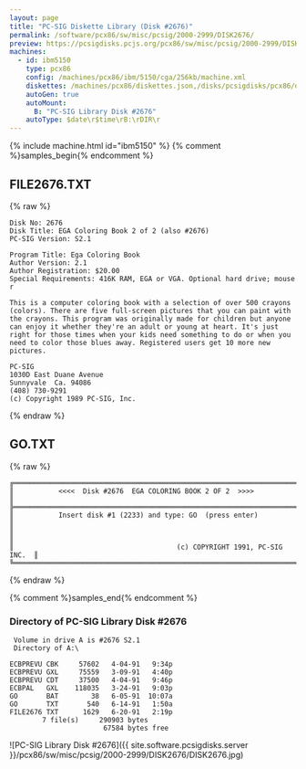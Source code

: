 ```yaml
---
layout: page
title: "PC-SIG Diskette Library (Disk #2676)"
permalink: /software/pcx86/sw/misc/pcsig/2000-2999/DISK2676/
preview: https://pcsigdisks.pcjs.org/pcx86/sw/misc/pcsig/2000-2999/DISK2676/DISK2676.jpg
machines:
  - id: ibm5150
    type: pcx86
    config: /machines/pcx86/ibm/5150/cga/256kb/machine.xml
    diskettes: /machines/pcx86/diskettes.json,/disks/pcsigdisks/pcx86/diskettes.json
    autoGen: true
    autoMount:
      B: "PC-SIG Library Disk #2676"
    autoType: $date\r$time\rB:\rDIR\r
---
```


{% include machine.html id="ibm5150" %}
{% comment %}samples_begin{% endcomment %}

## FILE2676.TXT

{% raw %}
```
Disk No: 2676                                                           
Disk Title: EGA Coloring Book 2 of 2 (also #2676)                       
PC-SIG Version: S2.1                                                    
                                                                        
Program Title: Ega Coloring Book                                        
Author Version: 2.1                                                     
Author Registration: $20.00                                             
Special Requirements: 416K RAM, EGA or VGA. Optional hard drive; mouse r
                                                                        
This is a computer coloring book with a selection of over 500 crayons   
(colors). There are five full-screen pictures that you can paint with   
the crayons. This program was originally made for children but anyone   
can enjoy it whether they're an adult or young at heart. It's just      
right for those times when your kids need something to do or when you   
need to color those blues away. Registered users get 10 more new        
pictures.                                                               
                                                                        
PC-SIG                                                                  
1030D East Duane Avenue                                                 
Sunnyvale  Ca. 94086                                                    
(408) 730-9291                                                          
(c) Copyright 1989 PC-SIG, Inc.                                         
```
{% endraw %}

## GO.TXT

{% raw %}
```
╔═════════════════════════════════════════════════════════════════════════╗
║           <<<<  Disk #2676  EGA COLORING BOOK 2 OF 2  >>>>              ║
╠═════════════════════════════════════════════════════════════════════════╣
║           Insert disk #1 (2233) and type: GO  (press enter)             ║
║                                                                         ║
║                                        (c) COPYRIGHT 1991, PC-SIG INC.  ║
╚═════════════════════════════════════════════════════════════════════════╝
```
{% endraw %}

{% comment %}samples_end{% endcomment %}

### Directory of PC-SIG Library Disk #2676

     Volume in drive A is #2676 S2.1
     Directory of A:\

    ECBPREVU CBK     57602   4-04-91   9:34p
    ECBPREVU GXL     75559   3-09-91   4:40p
    ECBPREVU CDT     37500   4-04-91   9:46p
    ECBPAL   GXL    118035   3-24-91   9:03p
    GO       BAT        38   6-05-91  10:07a
    GO       TXT       540   6-14-91   1:50a
    FILE2676 TXT      1629   6-20-91   2:19p
            7 file(s)     290903 bytes
                           67584 bytes free

![PC-SIG Library Disk #2676]({{ site.software.pcsigdisks.server }}/pcx86/sw/misc/pcsig/2000-2999/DISK2676/DISK2676.jpg)
